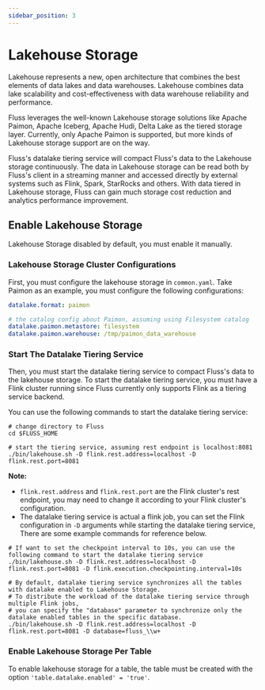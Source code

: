 ```yaml
---
sidebar_position: 3
---
```


<!--
 Copyright (c) 2025 Alibaba Group Holding Ltd.

 Licensed under the Apache License, Version 2.0 (the "License");
 you may not use this file except in compliance with the License.
 You may obtain a copy of the License at

      http://www.apache.org/licenses/LICENSE-2.0

 Unless required by applicable law or agreed to in writing, software
 distributed under the License is distributed on an "AS IS" BASIS,
 WITHOUT WARRANTIES OR CONDITIONS OF ANY KIND, either express or implied.
 See the License for the specific language governing permissions and
 limitations under the License.
-->

# Lakehouse Storage

Lakehouse represents a new, open architecture that combines the best elements of data lakes and data warehouses.
Lakehouse combines data lake scalability and cost-effectiveness with data warehouse reliability and performance.

Fluss leverages the well-known Lakehouse storage solutions like Apache Paimon, Apache Iceberg, Apache Hudi, Delta Lake as
the tiered storage layer. Currently, only Apache Paimon is supported, but more kinds of Lakehouse storage support are on the way.

Fluss's datalake tiering service will compact Fluss's data to the Lakehouse storage continuously. The data in Lakehouse storage can be read both by Fluss's client in a streaming manner and accessed directly
by external systems such as Flink, Spark, StarRocks and others. With data tiered in Lakehouse storage, Fluss
can gain much storage cost reduction and analytics performance improvement.


## Enable Lakehouse Storage

Lakehouse Storage disabled by default, you must enable it manually.

### Lakehouse Storage Cluster Configurations
First, you must configure the lakehouse storage in `common.yaml`. Take Paimon
as an example, you must configure the following configurations:
```yaml
datalake.format: paimon

# the catalog config about Paimon, assuming using Filesystem catalog
datalake.paimon.metastore: filesystem
datalake.paimon.warehouse: /tmp/paimon_data_warehouse
```

### Start The Datalake Tiering Service
Then, you must start the datalake tiering service to compact Fluss's data to the lakehouse storage.
To start the datalake tiering service, you must have a Flink cluster running since Fluss currently only supports Flink as a tiering service backend.

You can use the following commands to start the datalake tiering service:
```shell
# change directory to Fluss 
cd $FLUSS_HOME

# start the tiering service, assuming rest endpoint is localhost:8081
./bin/lakehouse.sh -D flink.rest.address=localhost -D flink.rest.port=8081 
```

**Note:**
- `flink.rest.address` and `flink.rest.port` are the Flink cluster's rest endpoint, you may need to change it according to your Flink cluster's configuration.
- The datalake tiering service is actual a flink job, you can set the Flink configuration in `-D` arguments while starting the datalake tiering service, There are some example commands for reference below.
```shell
# If want to set the checkpoint interval to 10s, you can use the following command to start the datalake tiering service
./bin/lakehouse.sh -D flink.rest.address=localhost -D flink.rest.port=8081 -D flink.execution.checkpointing.interval=10s

# By default, datalake tiering service synchronizes all the tables with datalake enabled to Lakehouse Storage.
# To distribute the workload of the datalake tiering service through multiple Flink jobs, 
# you can specify the "database" parameter to synchronize only the datalake enabled tables in the specific database.
./bin/lakehouse.sh -D flink.rest.address=localhost -D flink.rest.port=8081 -D database=fluss_\\w+
```

### Enable Lakehouse Storage Per Table
To enable lakehouse storage for a table, the table must be created with the option `'table.datalake.enabled' = 'true'`.